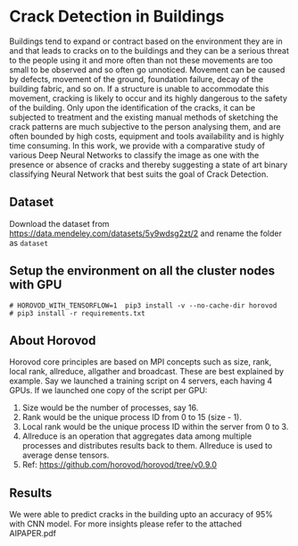 # Crack Detection in Buildings
Buildings tend to expand or contract based on the environment they are in and that leads to cracks on to the buildings and they can be a serious threat to the people using it and more often than not these movements are too small to be observed and so often go unnoticed. Movement can be caused by defects, movement of the ground, foundation failure, decay of the building fabric, and so on. If a structure is unable to accommodate this movement, cracking is likely to occur and its highly dangerous to the safety of the building. Only upon the identification of the cracks, it can be subjected to treatment and the existing manual methods of sketching the crack patterns are much subjective to the person analysing them, and are often bounded by high costs, equipment and tools availability and is highly time consuming. In this work, we provide with a comparative study of various Deep Neural Networks to classify the image as one with the presence or absence of cracks and thereby suggesting a state of art binary classifying Neural Network that best suits the goal of Crack Detection.

## Dataset
Download the dataset from https://data.mendeley.com/datasets/5y9wdsg2zt/2 and rename the folder as `dataset`

## Setup the environment on all the cluster nodes with GPU
```
# HOROVOD_WITH_TENSORFLOW=1  pip3 install -v --no-cache-dir horovod
# pip3 install -r requirements.txt
```

## About Horovod
Horovod core principles are based on MPI concepts such as size, rank, local rank, allreduce, allgather and broadcast. These are best explained by example. Say we launched a training script on 4 servers, each having 4 GPUs. If we launched one copy of the script per GPU:
1) Size would be the number of processes, say 16.
2) Rank would be the unique process ID from 0 to 15 (size - 1).
3) Local rank would be the unique process ID within the server from 0 to 3.
4) Allreduce is an operation that aggregates data among multiple processes and distributes results back to them. Allreduce is used to average dense tensors.
5) Ref: https://github.com/horovod/horovod/tree/v0.9.0

## Results
We were able to predict cracks in the building upto an accuracy of 95% with CNN model. For more insights please refer to the attached AIPAPER.pdf
